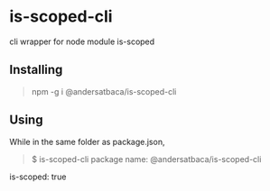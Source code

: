 # is-scoped-cli
cli wrapper for node module is-scoped

## Installing
> npm -g i @andersatbaca/is-scoped-cli
  
## Using
  While in the same folder as package.json,
> $ is-scoped-cli
  package name: @andersatbaca/is-scoped-cli
  
  is-scoped: true
